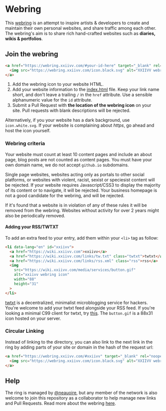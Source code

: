 # Webring

This [webring](https://wiki.xxiivv.com/webring) is an attempt to inspire artists & developers to create and maintain their own personal websites, and share traffic among each other. The webring's aim is to share rich hand-crafted websites such as **diaries, wikis & portfolios**.

## Join the webring

```html
<a href="https://webring.xxiivv.com/#your-id-here" target="_blank" rel="noopener">
  <img src="https://webring.xxiivv.com/icon.black.svg" alt="XXIIVV webring"/>
</a>
```

1) Add the webring icon to your website HTML.
2) Add your website information to the [index.html](index.html) file. Keep your link name short, and don't leave a trailing `/` in the `href` attribute. Use a sensible alphanumeric value for the `id` attribute.
3) Submit a Pull Request with **the location of the webring icon** on your site. Pull requests with blank descriptions will be rejected.

Alternatively, if you your website has a dark background, use `icon.white.svg`. If your website is complaining about *https*, go ahead and host the icon yourself.

### Webring criteria

Your website must count at least 10 content pages and include an about page, blog posts are not counted as content pages. You must have your own domain name, we do not accept `github.io` subdomains.

Single page websites, websites acting only as portals to other social platforms, or websites with violent, racist, sexist or speciesist content will be rejected.  If your website requires Javascript/CSS3 to display the majority of its content or to navigate, it will be rejected. Your business homepage is not a good candidate for the webring, and will be rejected.

If it's found that a website is in violation of any of these rules it will be removed from the webring. Websites without activity for over 2 years might also be periodically removed.

#### Adding your RSS/TWTXT

To add an extra feed to your entry, add them within your `<li>` tag as follow:

```html
<li data-lang="en" id="xxiivv">
  <a href="https://wiki.xxiivv.com">xxiivv</a>
  <a href="https://wiki.xxiivv.com/links/tw.txt" class="twtxt">twtxt</a>
  <a href="https://wiki.xxiivv.com/links/rss.xml" class="rss">rss</a>
  <img
    src="https://wiki.xxiivv.com/media/services/button.gif"
    alt="xxiivv webring icon"
    width="88"
    height="31"
  >
</li>
```

[twtxt](https://twtxt.readthedocs.io/en/stable/) is a decentralized, minimalist microblogging service for hackers. You're welcome to add your twtxt feed alongside your RSS feed. If you're looking a minimal C99 client for twtxt, try [this](https://github.com/neauoire/twtxtc). The `button.gif` is a 88x31 icon hosted on your server.

### Circular Linking

Instead of linking to the directory, you can also link to the next link in the ring by adding parts of your site or domain in the hash of the request url:

```html
<a href="https://webring.xxiivv.com/#xxiivv" target="_blank" rel="noopener noreferrer">
  <img src="https://webring.xxiivv.com/icon.black.svg" alt="XXIIVV webring" width="300" height="300">
</a>
```

## Help

The ring is managed by [@neauoire](https://merveilles.town/@neauoire), but any member of the network is also welcome to join this repository as a collaborator to help manage new links and Pull Requests. Read more about the webring [here](https://wiki.xxiivv.com/webring).
